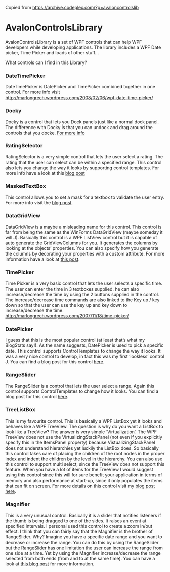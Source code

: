 Copied from https://archive.codeplex.com/?p=avaloncontrolslib

# AvalonControlsLibrary
AvalonControlsLibrary is a set of WPF controls that can help WPF developers while developing applications. The library includes a WPF Date picker, Time Picker and loads of other stuff...

What controls can I find in this Library?

### DateTimePicker
DateTimePicker is DatePicker and TimePicker combined together in one control. For more info visit http://marlongrech.wordpress.com/2008/02/06/wpf-date-time-picker/

### Docky
Docky is a control that lets you Dock panels just like a normal dock panel. The difference with Docky is that you can undock and drag around the controls that you docke. [For more info](http://marlongrech.wordpress.com/2008/01/29/create-blend-like-uis-using-docky/)

### RatingSelector
RatingSelector is a very simple control that lets the user select a rating. The rating that the user can select can be within a specified range. This control also lets you change the way it looks by supporting control templates. For more info have a look at this [blog post](http://marlongrech.wordpress.com/2007/12/17/rating-selector/)

### MaskedTextBox
This control allows you to set a mask for a textbox to validate the user entry. For more info visit the [blog post](http://marlongrech.wordpress.com/2007/10/28/masked-textbox/).

### DataGridView
DataGridView is a maybe a misleading name for this control. This control is far from being the same as the WinForms DataGridView (maybe someday it will J). Basically this control is a WPF ListView control but it is capable of auto generate the GridViewColumns for you. It generates the columns by looking at the objects’ properties. You can also specify how you generate the columns by decorating your properties with a custom attribute. For more information have a look at [this post](http://marlongrech.wordpress.com/2007/09/01/listview-with-auto-generation-of-column-enable-disable-columns/).

### TimePicker
Time Picker is a very basic control that lets the user selects a specific time. The user can enter the time in 3 textboxes supplied. he can also increase/decrease the time by using the 2 buttons supplied in the control. The increase/decrease time commands are also linked to the Key up / key down so that the user can use the key up and key down to increase/decrease the time.
http://marlongrech.wordpress.com/2007/11/18/time-picker/

### DatePicker
I guess that this is the most popular control (at least that’s what my BlogStats say!). As the name suggests, DatePicker is used to pick a specific date. This control supports ControlTemplates to change the way it looks. It was a very nice control to develop, in fact this was my first ‘lookless’ control J. You can find a blog post for this control [here](http://marlongrech.wordpress.com/2007/09/11/wpf-datepicker/).

### RangeSlider

The RangeSlider is a control that lets the user select a range. Again this control supports ControlTemplates to change how it looks. You can find a blog post for this control [here](http://marlongrech.wordpress.com/2007/09/06/wpf-range-slider-control/).

### TreeListBox
This is my favourite control. This is basically a WPF ListBox yet it looks and behaves like a WPF TreeView. The question is why do you want a ListBox to look like a TreeView? The answer is very simple ‘Virtualization’. The WPF TreeView does not use the VirtualizingStackPanel (not even if you explicitly specify this in the ItemsPanel property) because VistualizingStackPanel does not understand hierarchies yet luckily the ListBox does. So basically this control takes care of placing the children of the root nodes in the proper index and indent the children by the level in the hierarchy. You can also use this control to support multi select, since the TreeView does not support this feature. When you have a lot of items for the TreeView I would suggest using this control since this will for sure benefit your application in terms of memory and also performance at start-up, since it only populates the items that can fit on screen. For more details on this control visit my [blog post here](http://marlongrech.wordpress.com/2007/10/01/virtualizing-treeview-aka-treelistbox-v20/).

### Magnifier
This is a very unusual control. Basically it is a slider that notifies listeners if the thumb is being dragged to one of the sides. It raises an event at specified intervals. I personal used this control to create a zoom in/out effect. I think that you can fairly say that the Magnifier is the brother of RangeSlider. Why? Imagine you have a specific date range and you want to decrease or increase the range. You can do this by using the RangeSlider but the RangeSlider has one limitation the user can increase the range from one side at a time. Yet by using the Magnifier increase/decrease the range selected from both ends (from and to at the same time). You can have a look at [this blog post](http://marlongrech.wordpress.com/2007/09/06/wpf-range-slider-control/) for more information.
